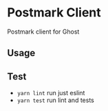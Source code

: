 # Postmark Client

Postmark client for Ghost

## Usage

## Test

- `yarn lint` run just eslint
- `yarn test` run lint and tests

